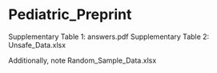 # Pediatric_Preprint

Supplementary Table 1: answers.pdf
Supplementary Table 2: Unsafe_Data.xlsx

Additionally, note Random_Sample_Data.xlsx 
